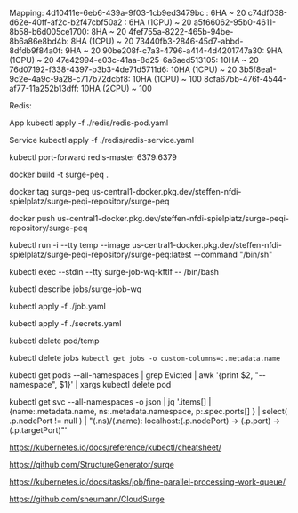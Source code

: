 Mapping:
4d10411e-6eb6-439a-9f03-1cb9ed3479bc : 6HA ~ 20
c74df038-d62e-40ff-af2c-b2f47cbf50a2 : 6HA (1CPU) ~ 20
a5f66062-95b0-4611-8b58-b6d005ce1700: 8HA ~ 20
4fef755a-8222-465b-94be-8b6a86e8bd4b: 8HA (1CPU) ~ 20
73440fb3-2846-45d7-abbd-8dfdb9f84a0f: 9HA ~ 20
90be208f-c7a3-4796-a414-4d4201747a30: 9HA (1CPU) ~ 20
47e42994-e03c-41aa-8d25-6a6aed513105: 10HA ~ 20
76d07192-f338-4397-b3b3-4de71d5711d6: 10HA (1CPU) ~ 20
3b5f8ea1-9c2e-4a9c-9a28-c717b72dcbf8: 10HA (1CPU) ~ 100
8cfa67bb-476f-4544-af77-11a252b13dff: 10HA (2CPU) ~ 100

Redis:

App
kubectl apply -f ./redis/redis-pod.yaml

Service
kubectl apply -f ./redis/redis-service.yaml

kubectl port-forward redis-master 6379:6379

docker build -t surge-peq .

docker tag surge-peq us-central1-docker.pkg.dev/steffen-nfdi-spielplatz/surge-peqi-repository/surge-peq

docker push us-central1-docker.pkg.dev/steffen-nfdi-spielplatz/surge-peqi-repository/surge-peq

kubectl run -i --tty temp --image us-central1-docker.pkg.dev/steffen-nfdi-spielplatz/surge-peqi-repository/surge-peq:latest --command "/bin/sh"

kubectl exec --stdin --tty surge-job-wq-kftlf -- /bin/bash

kubectl describe jobs/surge-job-wq

kubectl apply -f ./job.yaml

kubectl apply -f ./secrets.yaml

kubectl delete pod/temp

kubectl delete jobs `kubectl get jobs -o custom-columns=:.metadata.name`

kubectl get pods --all-namespaces | grep Evicted | awk '{print $2, "--namespace", $1}' | xargs kubectl delete pod

kubectl get svc --all-namespaces -o json | jq '.items[] | {name:.metadata.name, ns:.metadata.namespace, p:.spec.ports[] } | select( .p.nodePort != null ) | "\(.ns)/\(.name): localhost:\(.p.nodePort) -> \(.p.port) -> \(.p.targetPort)"'

https://kubernetes.io/docs/reference/kubectl/cheatsheet/

https://github.com/StructureGenerator/surge

https://kubernetes.io/docs/tasks/job/fine-parallel-processing-work-queue/

https://github.com/sneumann/CloudSurge